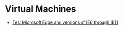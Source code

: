 # Virtual Machines

* [Test Microsoft Edge and versions of IE6 through IE11](https://dev.windows.com/en-us/microsoft-edge/tools/vms/linux/)
